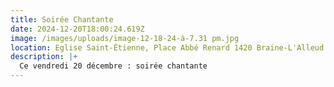 ```yaml
---
title: Soirée Chantante
date: 2024-12-20T18:00:24.619Z
image: /images/uploads/image-12-18-24-à-7.31 pm.jpg
location: Eglise Saint-Étienne, Place Abbé Renard 1420 Braine-L'Alleud
description: |+
  Ce vendredi 20 décembre : soirée chantante
---
```

